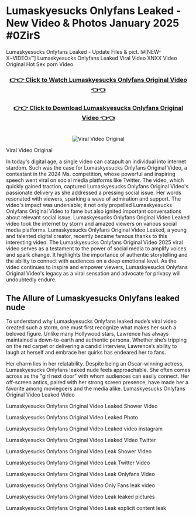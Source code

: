 # Lumaskyesucks Onlyfans Leaked - New Video & Photos January 2025 #0ZirS

Lumaskyesucks Onlyfans Leaked - Update Files & pict. !#[NEW-X~VIDEOs™] Lumaskyesucks Onlyfans Leaked Viral Video XNXX Video Original Hot Sex porn Video
<br>
<div align="center">
<h3><a href="https://links2leaks.com?utm_source=lumaskyesucks&utm_medium=gitlong" rel="nofollow">👉👉 Click to Watch Lumaskyesucks Onlyfans Original Video 👈👈</a></h3>
<h3><a href="https://links2leaks.com?utm_source=lumaskyesucks&utm_medium=gitlong" rel="nofollow">👉👉 Click to Download Lumaskyesucks Onlyfans Original Video 👈👈</a></h3>
<br>
<a href="https://links2leaks.com?utm_source=lumaskyesucks&utm_medium=gitlong" rel="nofollow"><img src="https://i.ibb.co/Gkj2r4b/banner.png" alt="Viral Video Original" style="max-width: 100%; display: inline-block;" data-target="animated-image.originalImage"></a>
</div>

Viral Video Original

In today's digital age, a single video can catapult an individual into internet stardom. Such was the case for Lumaskyesucks Onlyfans Original Video, a contestant in the 2024 Ms. competition, whose powerful and inspiring speech went viral on social media platforms like Twitter.
The video, which quickly gained traction, captured Lumaskyesucks Onlyfans Original Video's passionate delivery as she addressed a pressing social issue. Her words resonated with viewers, sparking a wave of admiration and support. The video's impact was undeniable; it not only propelled Lumaskyesucks Onlyfans Original Video to fame but also ignited important conversations about relevant social issue.
Lumaskyesucks Onlyfans Original Video Leaked video took the internet by storm and amazed viewers on various social media platforms. Lumaskyesucks Onlyfans Original Video Leaked, a young and talented digital creator, recently became famous thanks to this interesting video.
The Lumaskyesucks Onlyfans Original Video 2025 viral video serves as a testament to the power of social media to amplify voices and spark change. It highlights the importance of authentic storytelling and the ability to connect with audiences on a deep emotional level. As the video continues to inspire and empower viewers, Lumaskyesucks Onlyfans Original Video's legacy as a viral sensation and advocate for privacy will undoubtedly endure.

<h2>The Allure of Lumaskyesucks Onlyfans leaked nude</h2>


To understand why Lumaskyesucks Onlyfans leaked nude’s viral video created such a storm, one must first recognize what makes her such a beloved figure. Unlike many Hollywood stars, Lawrence has always maintained a down-to-earth and authentic persona. Whether she’s tripping on the red carpet or delivering a candid interview, Lawrence’s ability to laugh at herself and embrace her quirks has endeared her to fans.

Her charm lies in her relatability. Despite being an Oscar-winning actress, Lumaskyesucks Onlyfans leaked nude feels approachable. She often comes across as the "girl next door" with whom audiences can easily connect. Her off-screen antics, paired with her strong screen presence, have made her a favorite among moviegoers and the media alike.
Lumaskyesucks Onlyfans Original Video Leaked Video

Lumaskyesucks Onlyfans Original Video Leaked Shower Video

Lumaskyesucks Onlyfans Original Video Leaked Photo

Lumaskyesucks Onlyfans Original Video Leaked video instagram

Lumaskyesucks Onlyfans Original Video Leaked Video Twitter

Lumaskyesucks Onlyfans Original Video Leak Shower Video

Lumaskyesucks Onlyfans Original Video Leak Twitter Video

Lumaskyesucks Onlyfans Original Video Leak Onlyfans Video

Lumaskyesucks Onlyfans Original Video Only Fans leak video

Lumaskyesucks Onlyfans Original Video Leak leaked pictures

Lumaskyesucks Onlyfans Original Video Leak explicit content leak